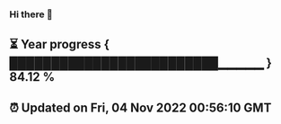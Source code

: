 ### Hi there 👋
⏳ Year progress { █████████████████████████▁▁▁▁▁ } 84.12 %
---
⏰ Updated on Fri, 04 Nov 2022 00:56:10 GMT
---
